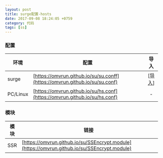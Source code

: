 ```yaml
---
layout: post
title: surge配置-hosts
date: 2017-09-08 18:24:05 +0759
category: 代码
tags: [ss]
---
```


### 配置

| 环境 | 配置 | 导入 |
|--------|--------|:--:|
|surge     |[https://omvrun.github.io/su/su.conff](https://omvrun.github.io/su/su.conf)  |	[[导入](surge:///install-config?url=https://omvrun.github.io/su/su.conf)]      |
|PC/Linux  |[https://omvrun.github.io/su/hs.conf](https://omvrun.github.io/su/hs.conf)      |  -   |



### 模块

| 模块 | 链接  |
|--------|--------|
| SSR | [https://omvrun.github.io/su/SSEncrypt.module](https://omvrun.github.io/su/SSEncrypt.module)     |

